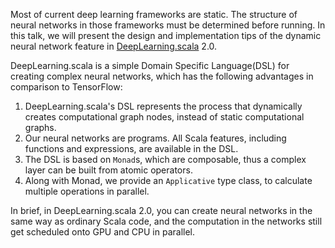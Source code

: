 Most of current deep learning frameworks are static. The structure of neural networks in those frameworks must be determined before running. In this talk, we will present the design and implementation tips of the dynamic neural network feature in [DeepLearning.scala](https://github.com/ThoughtWorksInc/DeepLearning.scala/) 2.0.

DeepLearning.scala is a simple Domain Specific Language(DSL) for creating complex neural networks, which has the following advantages in comparison to TensorFlow:
 1. DeepLearning.scala's DSL represents the process that dynamically creates computational graph nodes, instead of static computational graphs.
 2. Our neural networks are programs. All Scala features, including functions and expressions, are available in the DSL.
 3. The DSL is based on `Monad`s, which are composable, thus a complex layer can be built from atomic operators.
 4. Along with Monad, we provide an `Applicative` type class, to calculate multiple operations in parallel.

In brief, in DeepLearning.scala 2.0, you can create neural networks in the same way as ordinary Scala code, and the computation in the networks still get scheduled onto GPU and CPU in parallel.

